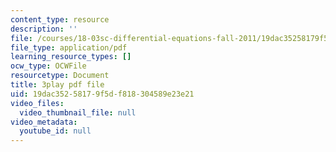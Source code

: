 ```yaml
---
content_type: resource
description: ''
file: /courses/18-03sc-differential-equations-fall-2011/19dac35258179f5df818304589e23e21_MCrDzhpu3-s.pdf
file_type: application/pdf
learning_resource_types: []
ocw_type: OCWFile
resourcetype: Document
title: 3play pdf file
uid: 19dac352-5817-9f5d-f818-304589e23e21
video_files:
  video_thumbnail_file: null
video_metadata:
  youtube_id: null
---
```

